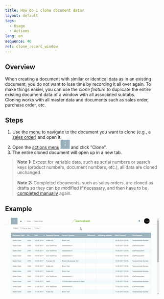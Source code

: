 ```yaml
---
title: How do I clone document data?
layout: default
tags:
  - Usage
  - Actions
lang: en
sequence: 40
ref: clone_record_window
---
```


## Overview
When creating a document with similar or identical data as in an existing document, you do not want to lose time by recording it all over again. To make things easier, you can use the *clone feature* to duplicate the entire existing document data of a window with all associated subtabs.<br>
Cloning works with all master data and documents such as sales order, purchase order, etc.

## Steps
1. Use the [menu](Menu) to navigate to the document you want to clone (e.g., a [sales order](SalesOrder_recording)) and open it.
1. Open the [actions menu](StartAction) ![](assets/actionsmenu_WebUI.png) and click "Clone".
1. The entire cloned document will open up in a new tab.
 >**Note 1:** Except for variable data, such as serial numbers or search keys (product numbers, document numbers, etc.), all data are cloned unchanged.<br><br>
 >**Note 2:** Completed documents, such as sales orders, are cloned as drafts so they can be modified if necessary, and then have to be [completed manually](DocumentProcessingComplete) again.

## Example
 ![](assets/clone_record_window.gif)
